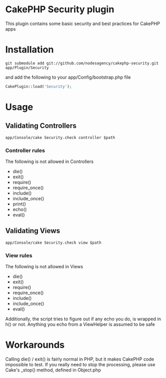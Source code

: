 # CakePHP Security plugin

This plugin contains some basic security and best practices for CakePHP apps

# Installation

```git
git submodule add git://github.com/nodesagency/cakephp-security.git app/Plugin/Security
```

and add the following to your app/Config/bootstrap.php file
```php
CakePlugin::load('Security');
```

# Usage

## Validating Controllers 

```
app/Console/cake Security.check controller $path
```

### Controller rules

The following is not allowed in Controllers

* die()
* exit()
* require()
* require_once()
* include()
* include_once()
* print()
* echo()
* eval()

## Validating Views

```
app/Console/cake Security.check view $path
```

### View rules

The following is not allowed in Views

* die()
* exit()
* require()
* require_once()
* include()
* include_once()
* eval()

Additionally, the script tries to figure out if any echo you do, is wrapped in h() or not.
Anything you echo from a ViewHelper is assumed to be safe

# Workarounds

Calling die() / exit() is fairly normal in PHP, but it makes CakePHP code impossible to test.
If you really need to stop the processing, please use Cake's _stop() method, defined in Object.php